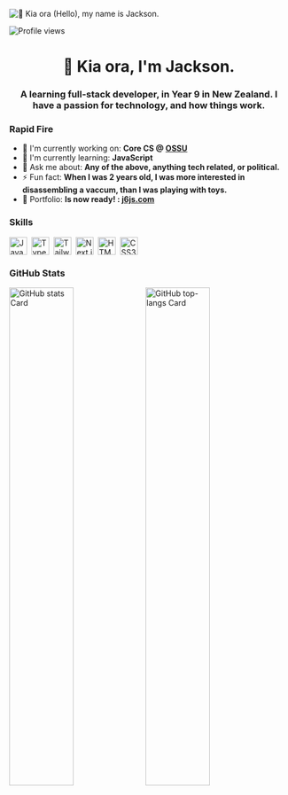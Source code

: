 ![👋 Kia ora (Hello), my name is Jackson.](https://www.codecademy.com/resources/blog/wp-content/uploads/2022/12/What-is-collaborative-coding--1.png)

![Profile views](https://komarev.com/ghpvc/?username=j6js&label=Profile%20views&color=0e75b6&style=flat)

<div id="toc">
  <ul align="center" style="list-style: none">
    <summary>
      <h1>
        👋 Kia ora, I'm Jackson.
      </h1>
    </summary>
  </ul>
</div>

 **<h3 align="center">A learning full-stack developer, in Year 9 in New Zealand. I have a passion for technology, and how things work. </h3>**

**<h3 align="left">Rapid Fire</h3>**

- 💼 I'm currently working on: **Core CS @ [OSSU](https://github.com/ossu)**
- 🌱 I'm currently learning: **JavaScript**
- 💬 Ask me about: **Any of the above, anything tech related, or political.**
- ⚡ Fun fact: **When I was 2 years old, I was more interested in disassembling a vaccum, than I was playing with toys.**
- 📂 Portfolio: **Is now ready! : [j6js.com](https://j6js.com)**

 **<h3 align="left">Skills</h3>**

<div style="display: flex; flex-wrap: wrap; gap: 4px; justify-content: left;"><img src="https://cdn.jsdelivr.net/gh/devicons/devicon/icons/javascript/javascript-original.svg" height="32" alt="JavaScript" style="margin-right: 4px"> <img src="https://cdn.jsdelivr.net/gh/devicons/devicon/icons/typescript/typescript-original.svg" height="32" alt="TypeScript" style="margin-right: 4px"> <img src="https://cdn.jsdelivr.net/gh/devicons/devicon@latest/icons/tailwindcss/tailwindcss-original.svg" height="32" alt="Tailwind CSS" style="margin-right: 4px"> <img src="https://cdn.jsdelivr.net/gh/devicons/devicon@latest/icons/nextjs/nextjs-original-wordmark.svg" height="32" alt="Next.js" style="margin-right: 4px"> <img src="https://cdn.jsdelivr.net/gh/devicons/devicon@latest/icons/html5/html5-original-wordmark.svg" height="32" alt="HTML5" style="margin-right: 4px"> <img src="https://cdn.jsdelivr.net/gh/devicons/devicon@latest/icons/css3/css3-original-wordmark.svg" height="32" alt="CSS3" style="margin-right: 4px"></div>

 **<h3 align="left">GitHub Stats</h3>**

<p align="left">
  <img width="48%" src="https://github-readme-stats.vercel.app/api?username=j6js&theme=react&hide_title=false&hide_rank=false&show_icons=false&include_all_commits=false&count_private=true&line_height=23&title_color=599191" alt="GitHub stats Card" />
  <img width="48%" src="https://github-readme-stats.vercel.app/api/top-langs?username=j6js&theme=react&hide_title=false&layout=compact&langs_count=6&hide_progress=false&card_width=400" alt="GitHub top-langs Card" />
</p>
